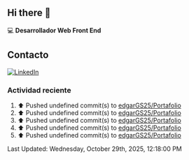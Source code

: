 ## Hi there 👋

:computer: **Desarrollador Web Front End**

## Contacto
[![LinkedIn](https://img.shields.io/badge/LinkedIn-0A66C2?style=for-the-badge&logo=linkedin&logoColor=white)](https://www.linkedin.com/in/edgar-garc%C3%ADa-a91898289/)

### Actividad reciente
<!--RECENT_ACTIVITY:start-->
1. ⬆️ Pushed undefined commit(s) to [edgarGS25/Portafolio](https://github.com/edgarGS25/Portafolio)<br>
2. ⬆️ Pushed undefined commit(s) to [edgarGS25/Portafolio](https://github.com/edgarGS25/Portafolio)<br>
3. ⬆️ Pushed undefined commit(s) to [edgarGS25/Portafolio](https://github.com/edgarGS25/Portafolio)<br>
4. ⬆️ Pushed undefined commit(s) to [edgarGS25/Portafolio](https://github.com/edgarGS25/Portafolio)<br>
5. ⬆️ Pushed undefined commit(s) to [edgarGS25/Portafolio](https://github.com/edgarGS25/Portafolio)<br>
<!--RECENT_ACTIVITY:end-->
<!--RECENT_ACTIVITY:last_update-->
Last Updated: Wednesday, October 29th, 2025, 12:18:00 PM
<!--RECENT_ACTIVITY:last_update_end-->
